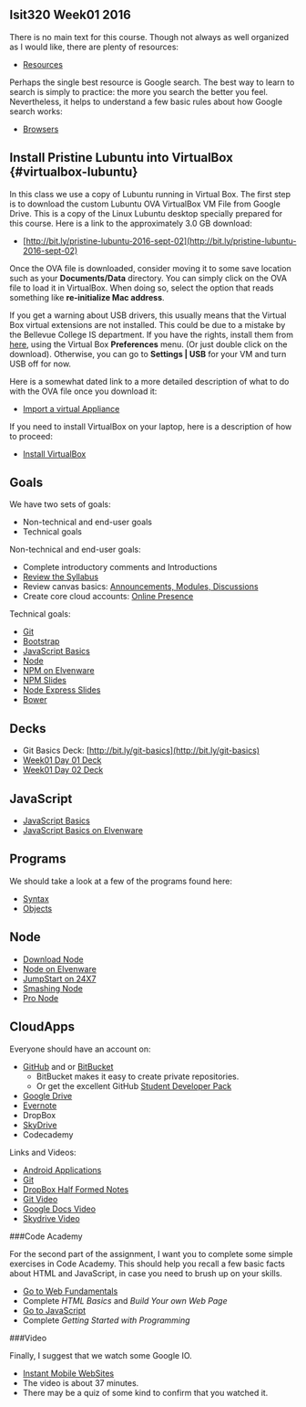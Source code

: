 ## Isit320 Week01 2016

There is no main text for this course. Though not always as well organized as I would like, there are plenty of resources:

- [Resources](Isit320-Resources.html)

Perhaps the single best resource is Google search. The best way to learn to search is simply to practice: the more you search the better you feel. Nevertheless, it helps to understand a few basic rules about how Google search works:

- [Browsers][elf-browse]

[elf-browse]: http://www.elvenware.com/charlie/development/cloud/Browsers.html

## Install Pristine Lubuntu into VirtualBox {#virtualbox-lubuntu}

In this class we use a copy of Lubuntu running in Virtual Box. The first step is to download the custom Lubuntu OVA VirtualBox VM File from Google Drive. This is a copy of the Linux Lubuntu desktop specially prepared for this course. Here is a link to the approximately 3.0 GB download:

* [http://bit.ly/pristine-lubuntu-2016-sept-02](http://bit.ly/pristine-lubuntu-2016-sept-02)

Once the OVA file is downloaded, consider moving it to some save location such as your **Documents/Data** directory. You can simply click on the OVA file to load it in VirtualBox. When doing so, select the option that reads something like **re-initialize Mac address**.

If you get a warning about USB drivers, this usually means that the Virtual Box virtual extensions are not installed. This could be due to a mistake by the Bellevue College IS department. If you have the rights, install them from [here](https://www.virtualbox.org/wiki/Downloads), using the Virtual Box **Preferences** menu. (Or just double click on the download). Otherwise, you can go to **Settings | USB** for your VM and turn USB off for now.

Here is a somewhat dated link to a more detailed description of what to do with the OVA file once you download it:

* [Import a virtual Appliance][import-virtual]

[import-virtual]:http://www.elvenware.com/charlie/development/cloud/virtualization.html#importing-an-appliance

If you need to install VirtualBox on your laptop, here is a description of how to proceed:

* [Install VirtualBox][instvbox]

[instvbox]:http://www.elvenware.com/charlie/os/linux/VirtualBox.html#virtualbox

## Goals

We have two sets of goals:

- Non-technical and end-user goals
- Technical goals

Non-technical and end-user goals:

- Complete introductory comments and Introductions
- [Review the Syllabus](http://bit.ly/isit320-syllabus-2016)
- Review canvas basics: [Announcements, Modules, Discussions](http://bit.ly/V6JECq)
- Create core cloud accounts: [Online Presence][online-presence]

Technical goals:

- [Git](http://bit.ly/1b3r61o)
- [Bootstrap][elf-boot]
- [JavaScript Basics](http://bit.ly/1gNA3ct)
- [Node][elf-node]
- [NPM on Elvenware][elven-npm]
- [NPM Slides](http://bit.ly/elf-npm)
- [Node Express Slides](http://bit.ly/JavaScriptNode)
- [Bower](http://bit.ly/elf-bower)

[elven-npm]: http://www.elvenware.com/charlie/development/web/JavaScript/NodeJs.html#npm-local-libraries
[online-presence]: http://www.ccalvert.net/books/CloudNotes/Assignments/OnlinePresence01.html
[elf-node]: http://www.elvenware.com/charlie/development/web/JavaScript/NodeJs.html
[elf-boot]: http://www.elvenware.com/charlie/development/web/CssGuide/Bootstrap.html

## Decks

- Git Basics Deck: [http://bit.ly/git-basics](http://bit.ly/git-basics)
- [Week01 Day 01 Deck](http://bit.ly/1gNIiFm)
- [Week01 Day 02 Deck](http://bit.ly/1b3qfOf)

## JavaScript

- [JavaScript Basics](http://bit.ly/OPDg3s)
- [JavaScript Basics on Elvenware](http://bit.ly/1gNAweH)

## Programs

We should take a look at a few of the programs found here:

- [Syntax](https://github.com/charliecalvert/JsObjects/tree/master/JavaScript/Syntax)
- [Objects](https://github.com/charliecalvert/JsObjects/tree/master/JavaScript/Objects)


## Node

- [Download Node](http://nodejs.org/)
- [Node on Elvenware](http://elvenware.com/charlie/development/web/JavaScript/NodeJs.html)
- [JumpStart on 24X7](http://library.books24x7.com.ezproxy.bellevuecollege.edu/toc.aspx?bkid=50176)
- [Smashing Node](http://library.books24x7.com.ezproxy.bellevuecollege.edu/toc.aspx?bookid=45126)
- [Pro Node](http://library.books24x7.com.ezproxy.bellevuecollege.edu/toc.aspx?bookid=46610)

## CloudApps


Everyone should have an account on:

- [GitHub](https://github.com/) and or [BitBucket](https://bitbucket.org/)
    - BitBucket makes it easy to create private repositories.
    - Or get the excellent GitHub [Student Developer Pack](https://education.github.com/pack)
- [Google Drive](http://www.elvenware.com/charlie/os/Android/AndroidApplications.html#googleDocs)
- [Evernote](http://www.elvenware.com/charlie/os/Android/AndroidApplications.html#evernote)
- DropBox
- [SkyDrive](http://www.elvenware.com/charlie/os/Android/AndroidApplications.html#microsoftSkyDrive)
- Codecademy

Links and Videos:

- [Android Applications](http://www.elvenware.com/charlie/os/Android/AndroidApplications.html)
- [Git](http://www.elvenware.com/charlie/development/cloud/Git.html)
- [DropBox Half Formed Notes](http://www.elvenware.com/charlie/development/cloud/DropBox.html)
- [Git Video](http://youtu.be/p1obmWF6Nks)
- [Google Docs Video](http://youtu.be/NMkTz3Rvgfo)
- [Skydrive Video](http://youtu.be/gMACtVIEV0A)

###Code Academy

For the second part of the assignment, I want you to complete some
simple exercises in Code Academy. This should help you recall a few
basic facts about HTML and JavaScript, in case you need to brush up
on your skills.

- [Go to Web Fundamentals](http://www.codecademy.com/tracks/web)
- Complete *HTML Basics* and *Build Your own Web Page*
- [Go to JavaScript](http://www.codecademy.com/tracks/javascript)
- Complete *Getting Started with Programming*

###Video

Finally, I suggest that we watch some Google IO.

- [Instant Mobile WebSites](https://developers.google.com/events/io/sessions/325128936)
- The video is about 37 minutes.
- There may be a quiz of some kind to confirm that you watched it.
